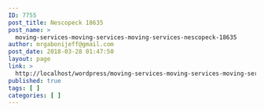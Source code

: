 ```yaml
---
ID: 7755
post_title: Nescopeck 18635
post_name: >
  moving-services-moving-services-moving-services-nescopeck-18635
author: mrgabonijeff@gmail.com
post_date: 2018-03-28 01:47:50
layout: page
link: >
  http://localhost/wordpress/moving-services-moving-services-moving-services-nescopeck-18635/
published: true
tags: [ ]
categories: [ ]
---
```

